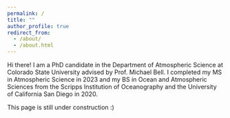 ```yaml
---
permalink: /
title: ""
author_profile: true
redirect_from: 
  - /about/
  - /about.html
---
```


Hi there! I am a PhD candidate in the Department of Atmospheric Science at Colorado State University advised by Prof. Michael Bell. I completed my MS in Atmospheric Science in 2023 and my BS in Ocean and Atmospheric Sciences from the Scripps Institution of Oceanography and the University of California San Diego in 2020.

This page is still under construction :) 
